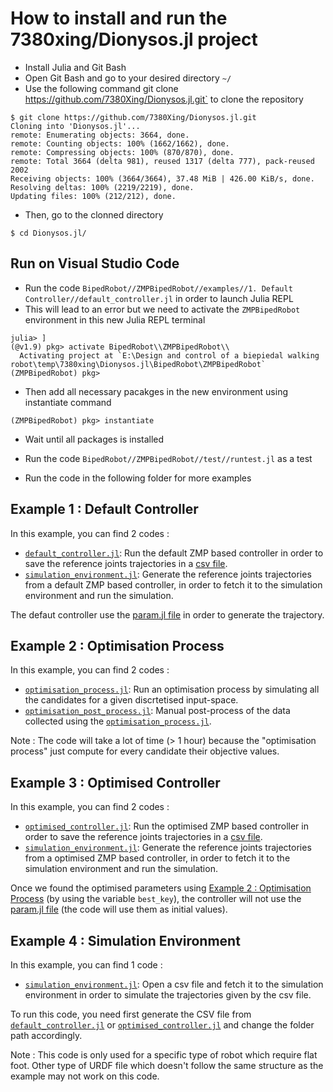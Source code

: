 # How to install and run the 7380xing/Dionysos.jl project 

* Install Julia and Git Bash
* Open Git Bash and go to your desired directory `~/`
* Use the following command git clone https://github.com/7380Xing/Dionysos.jl.git` to clone the repository 
```
$ git clone https://github.com/7380Xing/Dionysos.jl.git
Cloning into 'Dionysos.jl'...
remote: Enumerating objects: 3664, done.
remote: Counting objects: 100% (1662/1662), done.
remote: Compressing objects: 100% (870/870), done.
remote: Total 3664 (delta 981), reused 1317 (delta 777), pack-reused 2002
Receiving objects: 100% (3664/3664), 37.48 MiB | 426.00 KiB/s, done.
Resolving deltas: 100% (2219/2219), done.
Updating files: 100% (212/212), done.
```
* Then, go to the clonned directory 
```
$ cd Dionysos.jl/
```
## Run on Visual Studio Code 
* Run the code `BipedRobot//ZMPBipedRobot//examples//1. Default Controller//default_controller.jl` in order to launch Julia REPL
* This will lead to an error but we need to activate the `ZMPBipedRobot` environment in this new Julia REPL terminal 
```
julia> ]
(@v1.9) pkg> activate BipedRobot\\ZMPBipedRobot\\
  Activating project at `E:\Design and control of a biepiedal walking robot\temp\7380xing\Dionysos.jl\BipedRobot\ZMPBipedRobot`
(ZMPBipedRobot) pkg> 
```
* Then add all necessary pacakges in the new environment using instantiate command
```
(ZMPBipedRobot) pkg> instantiate
```
* Wait until all packages is installed
* Run the code `BipedRobot//ZMPBipedRobot//test//runtest.jl` as a test 

* Run the code in the following folder for more examples

## Example 1 : Default Controller 
In this example, you can find 2 codes : 

*  [`default_controller.jl`](1.%20Default%20Controller/default_controller.jl): Run the default ZMP based controller in order to save the reference joints trajectories in a [csv file](../docs/1.%20Default%20Controller/walkingPattern_ref.csv).
*  [`simulation_environment.jl`](1.%20Default%20Controller/simulation_controller.jl): Generate the reference joints trajectories from a default ZMP based controller, in order to fetch it to the simulation environment and run the simulation. 

The defaut controller use the [param.jl file](/../deps/param.jl) in order to generate the trajectory. 

## Example 2 : Optimisation Process 
In this example, you can find 2 codes : 

*  [`optimisation_process.jl`](2.%20Optimisation%20process/optimisation_process.jl): Run an optimisation process by simulating all the candidates for a given discrtetised input-space. 
*  [`optimisation_post_process.jl`](2.%20Optimisation%20process/optimisation_post_process.jl): Manual post-process of the data collected using the [`optimisation_process.jl`](2.%20Optimisation%20process/optimisation_process.jl).

Note : The code will take a lot of time (> 1 hour) because the "optimisation process" just compute for every candidate their objective values. 

## Example 3 : Optimised Controller 
In this example, you can find 2 codes : 

*  [`optimised_controller.jl`](3.%20Optimised%20Controller/optimised_controller.jl): Run the optimised ZMP based controller in order to save the reference joints trajectories in a [csv file](/../docs/3.%20Optimised%20Controller/walkingPattern_ref_slow.csv). 
*  [`simulation_environment.jl`](3.%20Optimised%20Controller/simulation_controller.jl): Generate the reference joints trajectories from a optimised ZMP based controller, in order to fetch it to the simulation environment and run the simulation. 

Once we found the optimised parameters using [Example 2 : Optimisation Process](2.%20Optimisation%20process/) (by using the variable `best_key`), the controller will not use the [param.jl file](../deps/param.jl) (the code will use them as initial values). 

## Example 4 : Simulation Environment 
In this example, you can find 1 code : 

*  [`simulation_environment.jl`](4.%20Simulation%20Environment/simulation_environment.jl): Open a csv file and fetch it to the simulation environment in order to simulate the trajectories given by the csv file. 

To run this code, you need first generate the CSV file from  [`default_controller.jl`](1.%20Default%20Controller/default_controller.jl) or  [`optimised_controller.jl`](3.%20Optimised%20Controller/optimised_controller.jl) and change the folder path accordingly. 

Note : This code is only used for a specific type of robot which require flat foot. Other type of URDF file which doesn't follow the same structure as the example may not work on this code. 
